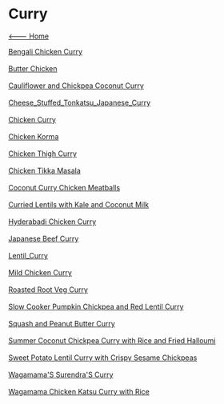 # Curry

[<--- Home](../about.md)

[Bengali Chicken Curry](./bengali-chicken-curry.md)<br><br>
[Butter Chicken](./butter-chicken.md)<br><br>
[Cauliflower and Chickpea Coconut Curry](./cauliflower-and-chickpea-coconut-curry.md)<br><br>
[Cheese_Stuffed_Tonkatsu_Japanese_Curry](./cheese_stuffed_tonkatsu_japanese_curry.txt)<br><br>
[Chicken Curry](./chicken-curry.md)<br><br>
[Chicken Korma](./chicken-korma.md)<br><br>
[Chicken Thigh Curry](./chicken-thigh-curry.md)<br><br>
[Chicken Tikka Masala](./chicken-tikka-masala.md)<br><br>
[Coconut Curry Chicken Meatballs](./coconut-curry-chicken-meatballs.md)<br><br>
[Curried Lentils with Kale and Coconut Milk](./curried-lentils-with-kale-and-coconut-milk.md)<br><br>
[Hyderabadi Chicken Curry](./hyderabadi-chicken-curry.md)<br><br>
[Japanese Beef Curry](./japanese-beef-curry.md)<br><br>
[Lentil_Curry](./lentil_curry.txt)<br><br>
[Mild Chicken Curry](./mild-chicken-curry.md)<br><br>
[Roasted Root Veg Curry](./roasted-root-veg-curry.md)<br><br>
[Slow Cooker Pumpkin Chickpea and Red Lentil Curry](./slow-cooker-pumpkin-chickpea-and-red-lentil-curry.md)<br><br>
[Squash and Peanut Butter Curry](./squash-and-peanut-butter-curry.md)<br><br>
[Summer Coconut Chickpea Curry with Rice and Fried Halloumi](./summer-coconut-chickpea-curry-with-rice-and-fried-halloumi.md)<br><br>
[Sweet Potato Lentil Curry with Crispy Sesame Chickpeas](./sweet-potato-lentil-curry-with-crispy-sesame-chickpeas.md)<br><br>
[Wagamama'S Surendra'S Curry](./wagamama's-surendra's-curry.md)<br><br>
[Wagamama Chicken Katsu Curry with Rice](./wagamama-chicken-katsu-curry-with-rice.md)<br><br>
